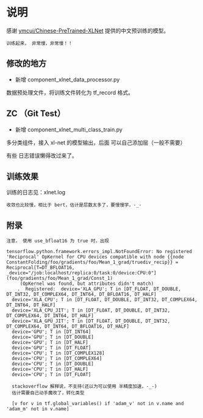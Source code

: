 # 说明

感谢 [ymcui/Chinese-PreTrained-XLNet](https://github.com/ymcui/Chinese-PreTrained-XLNet) 提供的中文预训练的模型。

` 训练起来， 非常慢，非常慢！！ `

## 修改的地方

- 新增 component_xlnet_data_processor.py

数据预处理文件，将训练文件转化为 tf_record 格式。

## ZC （Git Test）

- 新增 component_xlnet_multi_class_train.py

多分类组件，接入 xl-net 的模型输出，后面 可以自己添加层（一般不需要）

有些 日志错误懒得改过来了。

## 训练效果

训练的日志见：xlnet.log

```
收敛也比较慢，相比于 bert，估计是层数太多了，要慢慢学，-_-
```


## 附录

```
注意， 使用 use_bfloat16 为 true 时，出现

tensorflow.python.framework.errors_impl.NotFoundError: No registered 'Reciprocal' OpKernel for CPU devices compatible with node {{node ConstantFolding/foo/gradients/foo/Mean_1_grad/truediv_recip}} = Reciprocal[T=DT_BFLOAT16, _device="/job:localhost/replica:0/task:0/device:CPU:0"](foo/gradients/foo/Mean_1_grad/Const_1)
     (OpKernel was found, but attributes didn't match)
    .  Registered:  device='XLA_GPU'; T in [DT_FLOAT, DT_DOUBLE, DT_INT32, DT_COMPLEX64, DT_INT64, DT_BFLOAT16, DT_HALF]
  device='XLA_CPU'; T in [DT_FLOAT, DT_DOUBLE, DT_INT32, DT_COMPLEX64, DT_INT64, DT_HALF]
  device='XLA_CPU_JIT'; T in [DT_FLOAT, DT_DOUBLE, DT_INT32, DT_COMPLEX64, DT_INT64, DT_HALF]
  device='XLA_GPU_JIT'; T in [DT_FLOAT, DT_DOUBLE, DT_INT32, DT_COMPLEX64, DT_INT64, DT_BFLOAT16, DT_HALF]
  device='GPU'; T in [DT_INT64]
  device='GPU'; T in [DT_DOUBLE]
  device='GPU'; T in [DT_HALF]
  device='GPU'; T in [DT_FLOAT]
  device='CPU'; T in [DT_COMPLEX128]
  device='CPU'; T in [DT_COMPLEX64]
  device='CPU'; T in [DT_DOUBLE]
  device='CPU'; T in [DT_HALF]
  device='CPU'; T in [DT_FLOAT]
  
  stackoverflow 解释说，不支持(还以为可以使用 半精度加速，-_-)
  估计需要自己动手魔改了，转化类型
  
  [v for v in tf.global_variables() if 'adam_v' not in v.name and 'adam_m' not in v.name]
  
```
